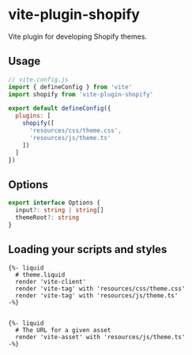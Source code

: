 # vite-plugin-shopify

Vite plugin for developing Shopify themes.

## Usage

```js
// vite.config.js
import { defineConfig } from 'vite'
import shopify from 'vite-plugin-shopify'

export default defineConfig({
  plugins: [
    shopify([
      'resources/css/theme.css',
      'resources/js/theme.ts'
    ])
  ]
})
```

## Options

```ts
export interface Options {
  input?: string | string[]
  themeRoot?: string
}
```

## Loading your scripts and styles

```liquid
{%- liquid
  # theme.liquid
  render 'vite-client'
  render 'vite-tag' with 'resources/css/theme.css'
  render 'vite-tag' with 'resources/js/theme.ts'
-%}
```

```liquid

{%- liquid
  # The URL for a given asset
  render 'vite-asset' with 'resources/js/theme.ts'
-%}
```